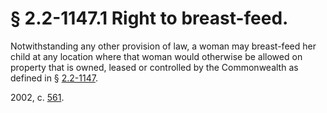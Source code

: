 # § 2.2-1147.1 Right to breast-feed.

<p>Notwithstanding any other provision of law, a woman may breast-feed her child at any location where that woman would otherwise be allowed on property that is owned, leased or controlled by the Commonwealth as defined in § <a href='http://law.lis.virginia.gov/vacode/2.2-1147/'>2.2-1147</a>.</p><p>2002, c. <a href='http://lis.virginia.gov/cgi-bin/legp604.exe?021+ful+CHAP0561'>561</a>.</p>